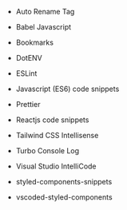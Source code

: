 - Auto Rename Tag

- Babel Javascript

- Bookmarks

- DotENV

- ESLint

- Javascript (ES6) code snippets

- Prettier

- Reactjs code snippets

- Tailwind CSS Intellisense

- Turbo Console Log

- Visual Studio IntelliCode

- styled-components-snippets

- vscoded-styled-components